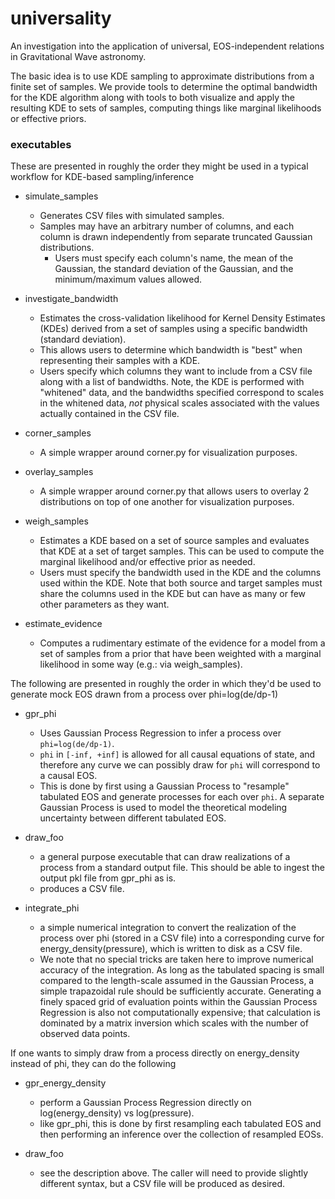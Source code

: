 # universality

An investigation into the application of universal, EOS-independent relations in Gravitational Wave astronomy.

The basic idea is to use KDE sampling to approximate distributions from a finite set of samples. We provide tools to determine the optimal bandwidth for the KDE algorithm along with tools to both visualize and apply the resulting KDE to sets of samples, computing things like marginal likelihoods or effective priors.

### executables

These are presented in roughly the order they might be used in a typical workflow for KDE-based sampling/inference

  * simulate_samples
    * Generates CSV files with simulated samples. 
    * Samples may have an arbitrary number of columns, and each column is drawn independently from separate truncated Gaussian distributions. 
      * Users must specify each column's name, the mean of the Gaussian, the standard deviation of the Gaussian, and the minimum/maximum values allowed.

  * investigate_bandwidth
    * Estimates the cross-validation likelihood for Kernel Density Estimates (KDEs) derived from a set of samples using a specific bandwidth (standard deviation).
    * This allows users to determine which bandwidth is "best" when representing their samples with a KDE.
    * Users specify which columns they want to include from a CSV file along with a list of bandwidths. Note, the KDE is performed with "whitened" data, and the bandwidths specified correspond to scales in the whitened data, *not* physical scales associated with the values actually contained in the CSV file.

  * corner_samples
    * A simple wrapper around corner.py for visualization purposes.

  * overlay_samples
    * A simple wrapper around corner.py that allows users to overlay 2 distributions on top of one another for visualization purposes.

  * weigh_samples
    * Estimates a KDE based on a set of source samples and evaluates that KDE at a set of target samples. This can be used to compute the marginal likelihood and/or effective prior as needed.
    * Users must specify the bandwidth used in the KDE and the columns used within the KDE. Note that both source and target samples must share the columns used in the KDE but can have as many or few other parameters as they want.

  * estimate_evidence
    * Computes a rudimentary estimate of the evidence for a model from a set of samples from a prior that have been weighted with a marginal likelihood in some way (e.g.: via weigh_samples).

The following are presented in roughly the order in which they'd be used to generate mock EOS drawn from a process over phi=log(de/dp-1)

  * gpr_phi
    * Uses Gaussian Process Regression to infer a process over `phi=log(de/dp-1)`. 
    * `phi` in `[-inf, +inf]` is allowed for all causal equations of state, and therefore any curve we can possibly draw for `phi` will correspond to a causal EOS.
    * This is done by first using a Gaussian Process to "resample" tabulated EOS and generate processes for each over `phi`. A separate Gaussian Process is used to model the theoretical modeling uncertainty between different tabulated EOS.

  * draw_foo
    * a general purpose executable that can draw realizations of a process from a standard output file. This should be able to ingest the output pkl file from gpr_phi as is.
    * produces a CSV file.

  * integrate_phi
    * a simple numerical integration to convert the realization of the process over phi (stored in a CSV file) into a corresponding curve for energy_density(pressure), which is written to disk as a CSV file.
    * We note that no special tricks are taken here to improve numerical accuracy of the integration. As long as the tabulated spacing is small compared to the length-scale assumed in the Gaussian Process, a simple trapazoidal rule should be sufficiently accurate. Generating a finely spaced grid of evaluation points within the Gaussian Process Regression is also not computationally expensive; that calculation is dominated by a matrix inversion which scales with the number of observed data points.

If one wants to simply draw from a process directly on energy_density instead of phi, they can do the following

  * gpr_energy_density
    * perform a Gaussian Process Regression directly on log(energy_density) vs log(pressure). 
    * like gpr_phi, this is done by first resampling each tabulated EOS and then performing an inference over the collection of resampled EOSs.

  * draw_foo
    * see the description above. The caller will need to provide slightly different syntax, but a CSV file will be produced as desired.
